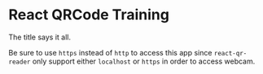 # React QRCode Training

The title says it all.

Be sure to use ```https``` instead of ```http``` to access this app since ```react-qr-reader``` only support either ```localhost``` or ```https``` in order to access webcam.
